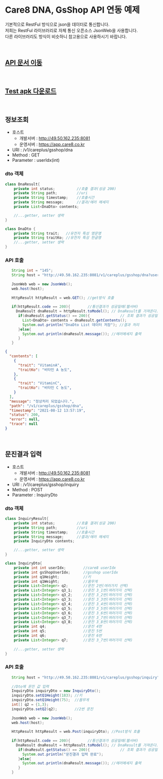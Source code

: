 # Care8 DNA, GsShop API 연동 예제
기본적으로 RestFul 방식으로 json을 데이터로 통신합니다. <br>
저희는 RestFul 라이브러리로 자체 통신 오픈소스 JsonWeb을 사용합니다. <br>
다른 라이브러리도 방식이 비슷하니 참고용으로 사용하시기 바랍니다.

<br>

## [API 문서 이동](http://49.50.162.235:8081/swagger-ui.html#/17._Care+)

<br>

## [Test apk 다운로드](https://github.com/invites-healthcare/invites/raw/master/20211119152918-v41(1.3.8)-debug.apk)

<br>

## 정보조회
- 호스트 
  - 개발서버 : http://49.50.162.235:8081
  - 운영서버 : https://app.care8.co.kr
- URI : /v1/careplus/gsshop/dna
- Method : GET
- Parameter : userIdx(int)

### dto 객체 
```java
class DnaResult{
    private int status;          //호출 결과(성공 200)
    private String path;         //uri
    private String timestamp;    //호출시간
    private String message;      //결과/에러 메세지
    private List<DnaDto> contents;

    //...getter, setter 생략
}

class DnaDto {
    private String trait;   //유전자 특성 영문명
    private String traitKo; //유전자 특성 한글명
    //...getter, setter 생략
}
```

### API 호출
```java
   String int = "145";
   String host = "http://49.50.162.235:8081/v1/careplus/gsshop/dna?userIdx="+userIdx;
   
   JsonWeb web = new JsonWeb();
   web.host(host);
   
   HttpResult httpResult = web.GET(); //get방식 호출
   
   if(httpResult.code == 200){        //통신결과가 성공일때(웹서버)
     DnaResult dnaResult = httpResult.toModel(); // DnaResult를 가져온다.
      if(dnaResult.getStatus() == 200){              // 조회 결과가 성공일때(로직,시스템)
        List<DnaDto> contents = dnaResult.getContents();
        System.out.println("DnaDto List 데이터 저장"); //결과 처리
      }else{
        System.out.println(dnaResult.message()); //에러메세지 출력
      }
   }  
```
```json
{
  "contents": [
    {
      "trait": "VitaminA",
      "traitKo": "비타민 A 농도",
    },
    {
      "trait": "VitaminC",
      "traitKo": "비타민 C 농도",
    }
  ],
  "message": "정상처리 되었습니다.",
  "path": "/v1/careplus/gsshop/dna",
  "timestamp": "2021-08-12 13:57:19",
  "status": 200,
  "error": null,
  "trace": null
}
```

<br>

## 문진결과 입력
- 호스트 
  - 개발서버 : http://49.50.162.235:8081
  - 운영서버 : https://app.care8.co.kr
- URI : /v1/careplus/gsshop/inquiry
- Method : POST
- Parameter : InquiryDto

### dto 객체 
```java
class InquiryResult{
    private int status;          //호출 결과(성공 200)
    private String path;         //uri
    private String timestamp;    //호출시간
    private String message;      //결과/에러 메세지
    private InquiryDto contents;

    //...getter, setter 생략
}

class InquiryDto{
    private int int userIdx;        //care8 userIdx
    private int gsShopUserIdx;      //gsshop userIdx
    private int q1Height;           //키
    private int q1Weight;           //몸무게
    private List<Integer> q2;       //문진 2번(여러가지 선택)
    private List<Integer> q3_1;     //문진 3_1번(여러가지 선택)
    private List<Integer> q3_2;     //문진 3_2번(여러가지 선택)
    private List<Integer> q3_3;     //문진 3_3번(여러가지 선택)
    private List<Integer> q3_4;     //문진 3_4번(여러가지 선택)
    private List<Integer> q3_5;     //문진 3_5번(여러가지 선택)
    private List<Integer> q3_6;     //문진 3_6번(여러가지 선택)
    private List<Integer> q3_7;     //문진 3_7번(여러가지 선택)
    private List<Integer> q3_8;     //문진 3_8번(여러가지 선택)
    private int q4;                 //문진 4번
    private int q5;                 //문진 5번
    private int q6;                 //문진 6번
    private List<Integer> q7;       //문진 3_7번(여러가지 선택)
    
    //...getter, setter 생략
}
```

### API 호출
```java
   String host = "http://49.50.162.235:8081/v1/careplus/gsshop/inquiry";
   
   //Dto에 문진 값 입력
   InquiryDto inquiryDto = new InquiryDto();
   inquiryDto.setQ1Height(183); //키
   inquiryDto.setQ1Height(75);  //몸무게
   int[] q2 = {1,3};            
   inquiryDto.setQ2(q2);        //2번 문진
   
   JsonWeb web = new JsonWeb();
   web.host(host);
   
   HttpResult httpResult = web.Post(inquiryDto); //Post방식 호출
   
   if(httpResult.code == 200){        //통신결과가 성공일때(웹서버)
     DnaResult dnaResult = httpResult.toModel(); // DnaResult를 가져온다.
      if(dnaResult.getStatus() == 200){              // 조회 결과가 성공일때(로직,시스템)
        System.out.println("문진결과 입력 완료");
      }else{
        System.out.println(dnaResult.message()); //에러메세지 출력
      }
   }  
```


